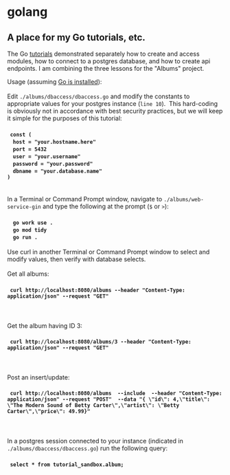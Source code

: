 # golang
<h2>A place for my Go tutorials, etc.</h2>

The Go <a href="https://go.dev/doc/tutorial/" target="golangtuts">tutorials</a> demonstrated separately how to create and access modules, how to connect to a postgres database, and how to create api endpoints. I am combining the three lessons for the "Albums" project.

Usage (assuming <a href="https://go.dev/doc/install" target="goinstall">Go is installed</a>):<br /><br />
Edit ``./albums/dbaccess/dbaccess.go`` and modify the constants to appropriate values for your postgres instance (``line 10``). &nbsp;This hard-coding is obviously not in accordance with best security practices, but we will keep it simple for the purposes of this tutorial:
    <h4>&nbsp;&nbsp;``const ( ``
    <br />&nbsp;&nbsp;&nbsp;&nbsp;``host = "your.hostname.here" ``
    <br />&nbsp;&nbsp;&nbsp;&nbsp;``port = 5432 ``
    <br />&nbsp;&nbsp;&nbsp;&nbsp;``user = "your.username" ``
    <br />&nbsp;&nbsp;&nbsp;&nbsp;``password = "your.password" ``
    <br />&nbsp;&nbsp;&nbsp;&nbsp;``dbname = "your.database.name" ``
   <br />``)``</h4>  
In a Terminal or Command Prompt window, navigate to ``./albums/web-service-gin`` and type the following at the prompt (``$`` or ``>``):
    <h4>&nbsp;&nbsp;&nbsp;&nbsp;``go work use . ``
    <br />&nbsp;&nbsp;&nbsp;&nbsp;``go mod tidy ``
    <br />&nbsp;&nbsp;&nbsp;&nbsp;``go run . ``</h4>
Use curl in another Terminal or Command Prompt window to select and modify values, then verify with database selects.
<br /><br />Get all albums:
    <h4>&nbsp;&nbsp;``curl http://localhost:8080/albums --header "Content-Type: application/json" --request "GET" ``</h4>
<br /><br />Get the album having ID 3:
    <h4>&nbsp;&nbsp;``curl http://localhost:8080/albums/3 --header "Content-Type: application/json" --request "GET" ``</h4>
<br /><br />Post an insert/update:
    <h4>&nbsp;&nbsp;``curl http://localhost:8080/albums  --include  --header "Content-Type: application/json" --request "POST"  --data "{ \"id\": 4,\"title\": \"The Modern Sound of Betty Carter\",\"artist\": \"Betty Carter\",\"price\": 49.99}" ``</h4>
<br /><br />In a postgres session connected to your instance (indicated in ``./albums/dbaccess/dbaccess.go``) run the following query:
    <h4>&nbsp;&nbsp;``select * from tutorial_sandbox.album;``</h4>
